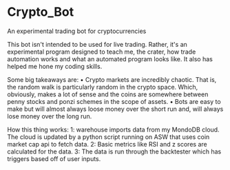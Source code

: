 # Crypto_Bot
 An experimental trading bot for cryptocurrencies
 
This bot isn't intended to be used for live trading. Rather, it's an experimental program designed to teach me, the crater, how trade automation works and what an automated program looks like. It also has helped me hone my coding skills. 

Some big takeaways are:
• Crypto markets are incredibly chaotic. That is, the random walk is particularly random in the crypto space. Which, obviously, makes a lot of sense and the coins are somewhere between penny stocks and ponzi schemes in the scope of assets.
• Bots are easy to make but will almost always loose money over the short run and, will always lose money over the long run.

How this thing works:
1: warehouse imports data from my MondoDB cloud. The cloud is updated by a python script running on ASW that uses coin market cap api to fetch data.
2: Basic metrics like RSI and z scores are calculated for the data.
3: The data is run through the backtester which has triggers based off of user inputs. 